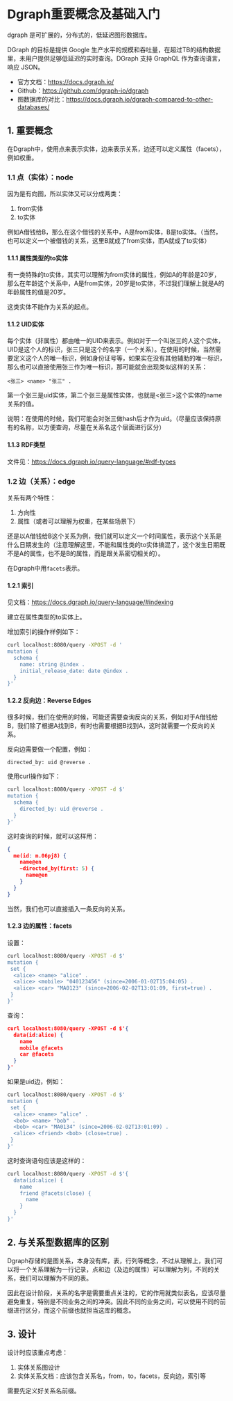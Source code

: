 # Dgraph重要概念及基础入门
dgraph 是可扩展的，分布式的，低延迟图形数据库。

DGraph 的目标是提供 Google 生产水平的规模和吞吐量，在超过TB的结构数据里，未用户提供足够低延迟的实时查询。DGraph 支持 GraphQL 作为查询语言，响应 JSON。

- 官方文档：https://docs.dgraph.io/
- Github：https://github.com/dgraph-io/dgraph
- 图数据库的对比：https://docs.dgraph.io/dgraph-compared-to-other-databases/

## 1. 重要概念
在Dgraph中，使用点来表示实体，边来表示关系，边还可以定义属性（facets），例如权重。

### 1.1 点（实体）：node
因为是有向图，所以实体又可以分成两类：

1. from实体
2. to实体

例如A借钱给B，那么在这个借钱的关系中，A是from实体，B是to实体。（当然，也可以定义一个被借钱的关系，这里B就成了from实体，而A就成了to实体）

#### 1.1.1 属性类型的to实体
有一类特殊的to实体，其实可以理解为from实体的属性，例如A的年龄是20岁，那么在年龄这个关系中，A是from实体，20岁是to实体，不过我们理解上就是A的年龄属性的值是20岁。

这类实体不能作为关系的起点。

#### 1.1.2 UID实体
每个实体（非属性）都由唯一的UID来表示。例如对于一个叫张三的人这个实体，UID是这个人的标识，张三只是这个的名字（一个关系）。在使用的时候，当然需要定义这个人的唯一标识，例如身份证号等，如果实在没有其他辅助的唯一标识，那么也可以直接使用张三作为唯一标识，那可能就会出现类似这样的关系：

```
<张三> <name> "张三" .
```

第一个张三是uid实体，第二个张三是属性实体，也就是<张三>这个实体的name关系的值。

说明：在使用的时候，我们可能会对张三做hash后才作为uid。（尽量应该保持原有的名称，以方便查询，尽量在关系名这个层面进行区分）

#### 1.1.3 RDF类型
文件见：https://docs.dgraph.io/query-language/#rdf-types

### 1.2 边（关系）：edge
关系有两个特性：

1. 方向性
2. 属性（或者可以理解为权重，在某些场景下）

还是以A借钱给B这个关系为例，我们就可以定义一个时间属性，表示这个关系是什么日期发生的（注意理解这里，不能和属性类的to实体搞混了，这个发生日期既不是A的属性，也不是B的属性，而是跟关系密切相关的）。

在Dgraph中用`facets`表示。

#### 1.2.1 索引
见文档：https://docs.dgraph.io/query-language/#indexing

建立在属性类型的to实体上。

增加索引的操作样例如下：

```sh
curl localhost:8080/query -XPOST -d '
mutation {
  schema {
    name: string @index .
    initial_release_date: date @index .
  }
}'
```

#### 1.2.2 反向边：Reverse Edges
很多时候，我们在使用的时候，可能还需要查询反向的关系，例如对于A借钱给B，我们除了根据A找到B，有时也需要根据B找到A，这时就需要一个反向的关系。

反向边需要做一个配置，例如：

```
directed_by: uid @reverse .
```

使用curl操作如下：

```sh
curl localhost:8080/query -XPOST -d $'
mutation {
  schema {
    directed_by: uid @reverse .
  }
}'
```

这时查询的时候，就可以这样用：

```json
{
  me(id: m.06pj8) {
    name@en
    ~directed_by(first: 5) {
      name@en
    }
  }
}
```

当然，我们也可以直接插入一条反向的关系。

#### 1.2.3 边的属性：facets
设置：

```sh
curl localhost:8080/query -XPOST -d $'
mutation {
 set {
  <alice> <name> "alice" .
  <alice> <mobile> "040123456" (since=2006-01-02T15:04:05) .
  <alice> <car> "MA0123" (since=2006-02-02T13:01:09, first=true) .
 }
}'
```

查询：

```json
curl localhost:8080/query -XPOST -d $'{
  data(id:alice) {
    name
    mobile @facets
    car @facets
  }
}'
```

如果是uid边，例如：

```sh
curl localhost:8080/query -XPOST -d $'
mutation {
 set {
  <alice> <name> "alice" .
  <bob> <name> "bob" .
  <bob> <car> "MA0134" (since=2006-02-02T13:01:09) .
  <alice> <friend> <bob> (close=true) .
 }
}'
```

这时查询语句应该是这样的：

```sh
curl localhost:8080/query -XPOST -d $'{
  data(id:alice) {
    name
    friend @facets(close) {
      name
    }
  }
}'
```


## 2. 与关系型数据库的区别
Dgraph存储的是图关系，本身没有库，表，行列等概念，不过从理解上，我们可以将一个关系理解为一行记录，点和边（及边的属性）可以理解为列，不同的关系，我们可以理解为不同的表。

因此在设计阶段，关系的名字是需要重点关注的，它的作用就类似表名，应该尽量避免重复，特别是不同业务之间的冲突。因此不同的业务之间，可以使用不同的前缀进行区分，而这个前缀也就担当这库的概念。

## 3. 设计
设计时应该重点考虑：

1. 实体关系图设计
2. 实体关系文档：应该包含关系名，from，to，facets，反向边，索引等

需要先定义好关系名前缀。

